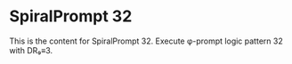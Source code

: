 # SpiralPrompt 32

This is the content for SpiralPrompt 32.
Execute φ-prompt logic pattern 32 with DR₉≡3.